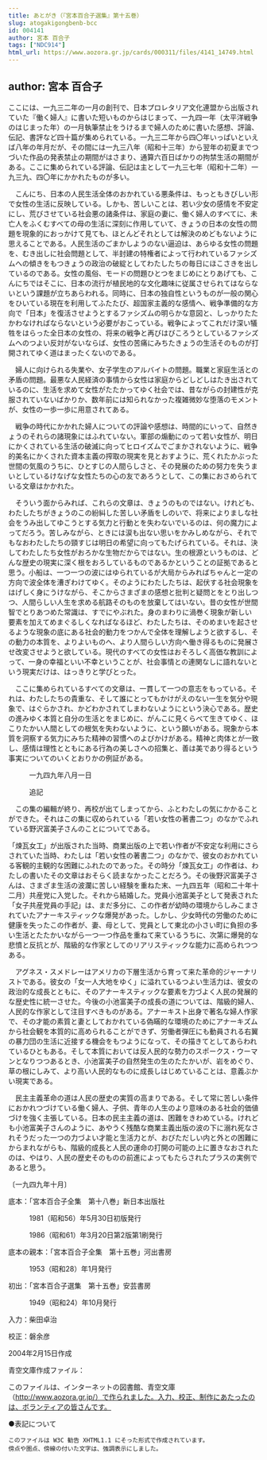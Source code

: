 ```yaml
---
title: あとがき（『宮本百合子選集』第十五巻）
slug: atogakigongbenb-bcc
id: 004141
author: 宮本 百合子
tags: ["NDC914"]
html_url: https://www.aozora.gr.jp/cards/000311/files/4141_14749.html
---
```


## author: 宮本 百合子

ここには、一九三二年の一月の創刊で、日本プロレタリア文化連盟から出版されていた『働く婦人』に書いた短いものからはじまって、一九四一年（太平洋戦争のはじまった年）の一月執筆禁止をうけるまで婦人のために書いた感想、評論、伝記、書評など四十篇が集められている。一九三二年から四〇年いっぱいといえば八年の年月だが、その間には一九三八年（昭和十三年）から翌年の初夏までつづいた作品の発表禁止の期間がはさまり、通算六百日ばかりの拘禁生活の期間がある。ここに集められている評論、伝記は主として一九三七年（昭和十二年）一九三九、四〇年にかかれたものが多い。

　こんにち、日本の人民生活全体のおかれている悪条件は、もっともきびしい形で女性の生活に反映している。しかも、苦しいことは、若い少女の感情を不安定にし、荒びさせている社会悪の諸条件は、家庭の妻に、働く婦人のすべてに、未亡人をふくむすべての母の生活に深刻に作用していて、きょうの日本の女性の問題を現象的におっかけて見ても、ほとんどそれとしては解決のめどもないように思えることである。人民生活のごまかしようのない逼迫は、あらゆる女性の問題を、むき出しに社会問題として、半封建の特権者によって行われているファシズムへの傾きをもつきょうの政治の破綻としてわたしたちの毎日にほこさきを出しているのである。女性の風俗、モードの問題ひとつをまじめにとりあげても、こんにちではそこに、日本の流行が植民地的な文化趣味に従属させられてはならないという課題が立ちあらわれる。同時に、日本の独自性というものが一般の関心をひいている現在を利用してふたたび、超国家主義的な感情へ、戦争準備的な方向で「日本」を復活させようとするファシズムの明らかな意図と、しっかりたたかわなければならないという必要がおこっている。戦争によってこれだけ深い犠牲をはらった全日本の女性の、将来の戦争と再びはびころうとしているファシズムへのつよい反対がないならば、女性の苦痛にみちたきょうの生活そのものが打開されてゆく道はまったくないのである。

　婦人に向けられる失業や、女子学生のアルバイトの問題。職業と家庭生活との矛盾の問題。最悪な人民経済の事情から女性は家庭からどしどしはたき出されているのに、生活を求めて女性がたたかってゆく社会では、昔ながらの封建性が克服されていないばかりか、数年前には知られなかった複雑微妙な堕落のモメントが、女性の一歩一歩に用意されてある。

　戦争の時代にかかれた婦人についての評論や感想は、時間的にいって、自然きょうのそれらの諸現象にはふれていない。軍部の煽動にのって若い女性が、明日にかくされている生活の破滅に向ってヒロイズムでごまかされないように、戦争的美名にかくされた資本主義の搾取の現実を見とおすように、荒くれたかぶった世間の気風のうちに、ひとすじの人間らしさと、その発展のための努力を失うまいとしているけなげな女性たちの心の友であろうとして、この集におさめられている文章はかかれた。

　そういう面からみれば、これらの文章は、きょうのものではない。けれども、わたしたちがきょうのこの紛糾した苦しい矛盾をしのいで、将来によりましな社会をうみ出してゆこうとする気力と行動とを失わないでいるのは、何の魔力によってだろう。苦しみながら、ときには涙も出ない思いをかみしめながら、それでもなおわたしたちの頸すじは明日の希望に向ってもたげられている。それは、決してわたしたち女性がおろかな生物だからではない。生の根源というものは、どんな歴史の現実に深く根をおろしているものであるかということの証拠であると思う。小船は、一つ一つの波にはゆられているが大局からみればちゃんと一定の方向で波全体を漕ぎわけてゆく。そのようにわたしたちは、起伏する社会現象をはげしく身にうけながら、そこからさまざまの感想と批判と疑問とをとり出しつつ、人間らしい人生を求める航路そのものを放棄してはいない。昔の女性が世間智でとりあつめた常識は、すでにやぶれた。身のまわりに渦巻く現象が新しい要素を加えてめまぐるしくなればなるほど、わたしたちは、そのめまいを起させるような現象の底にある社会的動力をつかんで全体を理解しようと欲するし、その動力の本質を、よりよいものへ、より人間らしい方向へ働き得るものに発展させ改変させようと欲している。現代のすべての女性はおそろしく高価な教訓によって、一身の幸福といい不幸ということが、社会事情との連関なしに語れないという現実だけは、はっきりと学びとった。

　ここに集められているすべての文章は、一貫して一つの意志をもっている。それは、わたしたちの貴重な、そして誰にとってもかけがえのない一生を気分や現象で、はぐらかされ、かどわかされてしまわないようにという決心である。歴史の進みゆく本質と自分の生活とをまじめに、がんこに見くらべて生きてゆく、ほこりたかい人間としての根気を失わないように、という願いがある。現象から本質を洞察する気力にみちた精神の習慣へのよびかけがある。精神と肉体とが一致し、感情は理性とともにある行為の美しさへの招集と、善は美であり得るという事実についてのいくとおりかの例証がある。

　　　一九四九年八月一日



　　　追記



　この集の編輯が終り、再校が出てしまってから、ふとわたしの気にかかることができた。それはこの集に収められている「若い女性の著書二つ」のなかでふれている野沢富美子さんのことについてである。

「煉瓦女工」が出版された当時、商業出版の上で若い作者が不安定な利用にさらされていた当時、わたしは「若い女性の著書二つ」のなかで、彼女のおかれている客観的主観的な困難にふれたのであった。その時分「煉瓦女工」の作者は、わたしの書いたその文章はおそらく読まなかったことだろう。その後野沢富美子さんは、さまざま生活の波瀾に苦しい経験を重ねた末、一九四五年（昭和二十年十二月）共産党に入党した。それから結婚した。党員小池富美子として発表された「女子共産党員の手記」は、まだ多分に、この作者が幼時の環境からしみこまされていたアナーキスティックな爆発があった。しかし、少女時代の労働のために健康を失ったこの作者が、妻、母として、党員として東北の小さい町に負担の多い生活とたたかいながら一つ一つ作品を重ねて来ているうちに、次第に爆発的な悲憤と反抗とが、階級的な作家としてのリアリスティックな能力に高められつつある。

　アグネス・スメドレーはアメリカの下層生活から育って来た革命的ジャーナリストである。彼女の「女一人大地をゆく」に溢れているつよい生活力は、彼女の政治的な成長とともに、そのアナーキスティックな要素を力づよく人民の発展的な歴史性に統一させた。今後の小池富美子の成長の道については、階級的婦人、人民的な作家として注目すべきものがある。アナーキスト出身で著名な婦人作家で、その才能の素質と妻としておかれている偽瞞的な環境のためにアナーキズムから社会観を本質的に高められることができず、労働者弾圧にも動員される右翼の暴力団の生活に近接する機会をもつようになって、その描きてとしてあらわれているひともある。そして本質においては反人民的な勢力のスポークス・ウーマンとなりつつあるとき、小池富美子の自然発生の生のたたかいが、岩をめぐり、草の根にしみて、より高い人民的なものに成長しはじめていることは、意義ぶかい現実である。

　民主主義革命の道は人民の歴史の実質の高まりである。そして常に苦しい条件におかれつづけている働く婦人、子供、青年の人生のより意味のある社会的価値づけを強く主張している。日本の民主主義の道は、困難をきわめている。けれども小池富美子さんのように、あやうく残酷な商業主義出版の波の下に溺れ死なされそうだった一つの力づよい才能と生活力とが、おびただしい内と外との困難にからまれながらも、階級的成長と人民の運命の打開の可能の上に置きなおされたのは、やはり、人民の歴史そのものの前進によってもたらされたプラスの実例であると思う。

〔一九四九年十月〕













底本：「宮本百合子全集　第十八巻」新日本出版社


　　　1981（昭和56）年5月30日初版発行

　　　1986（昭和61）年3月20日第2版第1刷発行

底本の親本：「宮本百合子全集　第十五巻」河出書房

　　　1953（昭和28）年1月発行

初出：「宮本百合子選集　第十五巻」安芸書房

　　　1949（昭和24）年10月発行

入力：柴田卓治

校正：磐余彦

2004年2月15日作成

青空文庫作成ファイル：

このファイルは、インターネットの図書館、青空文庫（http://www.aozora.gr.jp/）で作られました。入力、校正、制作にあたったのは、ボランティアの皆さんです。











●表記について


	このファイルは W3C 勧告 XHTML1.1 にそった形式で作成されています。
	傍点や圏点、傍線の付いた文字は、強調表示にしました。